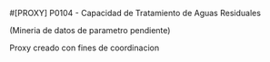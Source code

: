 #[PROXY] P0104 - Capacidad de Tratamiento de Aguas Residuales

(Mineria de datos de parametro pendiente)

Proxy creado con fines de coordinacion